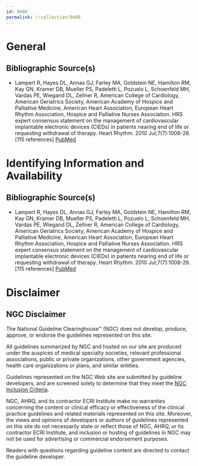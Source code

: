 ```yaml
---
id: 9488
permalink: /:collection/9488
---
```


# General

## Bibliographic Source(s)

- Lampert R, Hayes DL, Annas GJ, Farley MA, Goldstein NE, Hamilton RM, Kay GN, Kramer DB, Mueller PS, Padeletti L, Pozuelo L, Schoenfeld MH, Vardas PE, Wiegand DL, Zellner R, American College of Cardiology, American Geriatrics Society, American Academy of Hospice and Palliative Medicine, American Heart Association, European Heart Rhythm Association, Hospice and Palliative Nurses Association. HRS expert consensus statement on the management of cardiovascular implantable electronic devices (CIEDs) in patients nearing end of life or requesting withdrawal of therapy. Heart Rhythm. 2010 Jul;7(7):1008-26. [115 references] [ PubMed ](http://www.ncbi.nlm.nih.gov/entrez/query.fcgi?cmd=Retrieve&db=pubmed&dopt=Abstract&list_uids=20471915)

# Identifying Information and Availability

## Bibliographic Source(s)

- Lampert R, Hayes DL, Annas GJ, Farley MA, Goldstein NE, Hamilton RM, Kay GN, Kramer DB, Mueller PS, Padeletti L, Pozuelo L, Schoenfeld MH, Vardas PE, Wiegand DL, Zellner R, American College of Cardiology, American Geriatrics Society, American Academy of Hospice and Palliative Medicine, American Heart Association, European Heart Rhythm Association, Hospice and Palliative Nurses Association. HRS expert consensus statement on the management of cardiovascular implantable electronic devices (CIEDs) in patients nearing end of life or requesting withdrawal of therapy. Heart Rhythm. 2010 Jul;7(7):1008-26. [115 references] [ PubMed ](http://www.ncbi.nlm.nih.gov/entrez/query.fcgi?cmd=Retrieve&db=pubmed&dopt=Abstract&list_uids=20471915)

# Disclaimer

## NGC Disclaimer

The National Guideline Clearinghouse™ (NGC) does not develop, produce, approve, or endorse the guidelines represented on this site.

All guidelines summarized by NGC and hosted on our site are produced under the auspices of medical specialty societies, relevant professional associations, public or private organizations, other government agencies, health care organizations or plans, and similar entities.

Guidelines represented on the NGC Web site are submitted by guideline developers, and are screened solely to determine that they meet the [NGC Inclusion Criteria](/help-and-about/summaries/inclusion-criteria).

NGC, AHRQ, and its contractor ECRI Institute make no warranties concerning the content or clinical efficacy or effectiveness of the clinical practice guidelines and related materials represented on this site. Moreover, the views and opinions of developers or authors of guidelines represented on this site do not necessarily state or reflect those of NGC, AHRQ, or its contractor ECRI Institute, and inclusion or hosting of guidelines in NGC may not be used for advertising or commercial endorsement purposes.

Readers with questions regarding guideline content are directed to contact the guideline developer.

